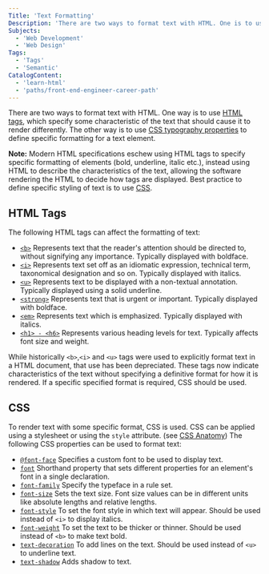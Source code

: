 ```yaml
---
Title: 'Text Formatting'
Description: 'There are two ways to format text with HTML. One is to use HTML tags, the other is to use CSS.'
Subjects:
  - 'Web Development'
  - 'Web Design'
Tags:
  - 'Tags'
  - 'Semantic'
CatalogContent:
  - 'learn-html'
  - 'paths/front-end-engineer-career-path'
---
```


There are two ways to format text with HTML. One way is to use [HTML tags](https://www.codecademy.com/resources/docs/html/tags), which specify some characteristic of the text that should cause it to render differently. The other way is to use [CSS typography properties](https://www.codecademy.com/resources/docs/css/typography) to define specific formatting for a text element.

**Note:** Modern HTML specifications eschew using HTML tags to specify specific formatting of elements (bold, underline, italic etc.), instead using HTML to describe the characteristics of the text, allowing the software rendering the HTML to decide how tags are displayed. Best practice to define specific styling of text is to use [CSS](https://www.codecademy.com/resources/docs/css).

## HTML Tags

The following HTML tags can affect the formatting of text:

- [`<b>`](https://www.codecademy.com/resources/docs/html/tags/b) Represents text that the reader's attention should be directed to, without signifying any importance. Typically displayed with boldface.
- [`<i>`](https://www.codecademy.com/resources/docs/html/tags/i) Represents text set off as an idiomatic expression, technical term, taxonomical designation and so on. Typically displayed with italics.
- [`<u>`](https://www.codecademy.com/resources/docs/html/tags/u) Represents text to be displayed with a non-textual annotation. Typically displayed using a solid underline.
- [`<strong>`](https://www.codecademy.com/resources/docs/html/tags/strong) Represents text that is urgent or important. Typically displayed with boldface.
- [`<em>`](https://www.codecademy.com/resources/docs/html/tags/em) Represents text which is emphasized. Typically displayed with italics.
- [`<h1> - <h6>`](https://www.codecademy.com/resources/docs/html/tags/h1-h6) Represents various heading levels for text. Typically affects font size and weight.

While historically `<b>`,`<i>` and `<u>` tags were used to explicitly format text in a HTML document, that use has been depreciated. These tags now indicate characteristics of the text without specifying a definitive format for how it is rendered. If a specific specified format is required, CSS should be used.

## CSS

To render text with some specific format, CSS is used. CSS can be applied using a stylesheet or using the `style` attribute. (see [CSS Anatomy](https://www.codecademy.com/resources/docs/css/anatomy)) The following CSS properties can be used to format text:

- [`@font-face`](https://www.codecademy.com/resources/docs/css/typography/font-face) Specifies a custom font to be used to display text.
- [`font`](https://www.codecademy.com/resources/docs/css/typography/font) Shorthand property that sets different properties for an element's font in a single declaration.
- [`font-family`](https://www.codecademy.com/resources/docs/css/typography/font-family) Specify the typeface in a rule set.
- [`font-size`](https://www.codecademy.com/resources/docs/css/typography/font-size) Sets the text size. Font size values can be in different units like absolute lengths and relative lengths.
- [`font-style`](https://www.codecademy.com/resources/docs/css/typography/font-style) To set the font style in which text will appear. Should be used instead of `<i>` to display italics.
- [`font-weight`](https://www.codecademy.com/resources/docs/css/typography/font-weight) To set the text to be thicker or thinner. Should be used instead of `<b>` to make text bold.
- [`text-decoration`](https://www.codecademy.com/resources/docs/css/typography/text-decoration) To add lines on the text. Should be used instead of `<u>` to underline text.
- [`text-shadow`](https://www.codecademy.com/resources/docs/css/typography/text-shadow) Adds shadow to text.
